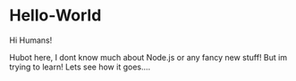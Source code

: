 # Hello-World

Hi Humans!

Hubot here, I dont know much about Node.js or any fancy new stuff! 
But im trying to learn! Lets see how it goes....



